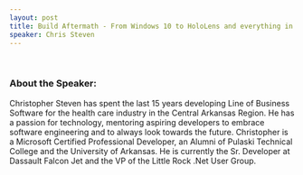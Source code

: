 ```yaml
---
layout: post
title: Build Aftermath - From Windows 10 to HoloLens and everything in between
speaker: Chris Steven
---
```

﻿
### About the Speaker:
Christopher Steven has spent the last 15 years developing Line of Business Software for the health care industry in the Central Arkansas Region. He has a passion for technology, mentoring aspiring developers to embrace software engineering and to always look towards the future. Christopher is a Microsoft Certified Professional Developer, an Alumni of Pulaski Technical College and the University of Arkansas. He is currently the Sr. Developer at Dassault Falcon Jet and the VP of the Little Rock .Net User Group.
